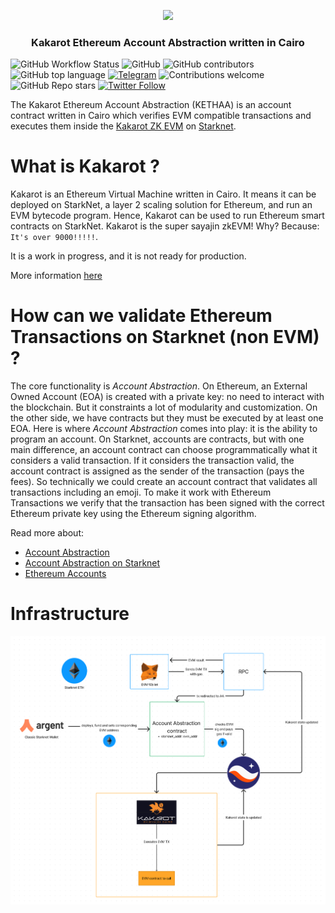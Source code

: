 <p align="center">
    <img src="https://github.com/sayajin-labs/kakarot/blob/main/docs/img/kakarot_github_banner.png?raw=true" height="200">
</p>
<div align="center">
  <h3 align="center">
    Kakarot Ethereum Account Abstraction written in Cairo
  </h3>
</div>

![GitHub Workflow Status](https://img.shields.io/github/actions/workflow/status/Flydexo/kakarot-eth-aa/codecov.yaml?branch=main&style=flat-square&logo=github)
![GitHub](https://img.shields.io/github/license/Flydexo/kakarot-eth-aa?style=flat-square&logo=github)
![GitHub contributors](https://img.shields.io/github/contributors/Flydexo/kakarot-eth-aa?logo=github&style=flat-square)
![GitHub top language](https://img.shields.io/github/languages/top/Flydexo/kakarot-eth-aa?style=flat-square)
[![Telegram](https://img.shields.io/badge/telegram-Kakarot-yellow.svg?logo=telegram)](https://t.me/KakarotZkEvm)
![Contributions welcome](https://img.shields.io/badge/contributions-welcome-green.svg)
![GitHub Repo stars](https://img.shields.io/github/stars/Flydexo/kakarot-eth-aa)
[![Twitter Follow](https://img.shields.io/twitter/follow/KakarotZkEvm?style=social)](https://twitter.com/KakarotZkEvm)

The Kakarot Ethereum Account Abstraction (KETHAA) is an account contract written in Cairo which verifies EVM compatible transactions and executes them inside the [Kakarot ZK EVM](https://kakarot.org) on [Starknet](https://starkware.co/starknet/). 

# What is Kakarot ?

Kakarot is an Ethereum Virtual Machine written in Cairo. It means it can be deployed on StarkNet, a layer 2 scaling solution for Ethereum, and run an EVM bytecode program. Hence, Kakarot can be used to run Ethereum smart contracts on StarkNet. Kakarot is the super sayajin zkEVM! Why? Because: `It's over 9000!!!!!`.

It is a work in progress, and it is not ready for production.

More information [here](https://github.com/sayajin-labs/kakarot/)

# How can we validate Ethereum Transactions on Starknet (non EVM) ?

The core functionality is *Account Abstraction*. On Ethereum, an External Owned Account (EOA) is created with a private key: no need to interact with the blockchain. But it constraints a lot of modularity and customization. On the other side, we have contracts but they must be executed by at least one EOA. Here is where *Account Abstraction* comes into play: it is the ability to program an account. On Starknet, accounts are contracts, but with one main difference, an account contract can choose programmatically what it considers a valid transaction. If it considers the transaction valid, the account contract is assigned as the sender of the transaction (pays the fees). So technically we could create an account contract that validates all transactions including an emoji. To make it work with Ethereum Transactions we verify that the transaction has been signed with the correct Ethereum private key using the Ethereum signing algorithm.

Read more about:
- [Account Abstraction](https://eips.ethereum.org/EIPS/eip-2938)
- [Account Abstraction on Starknet](https://docs.starknet.io/documentation/architecture_and_concepts/Account_Abstraction/introduction/)
- [Ethereum Accounts](https://ethereum.org/en/developers/docs/accounts/)

# Infrastructure

![Schema describing how the Account Abstraction will interact with Kakarot](docs/img/infrastructure_1.png)